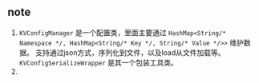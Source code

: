 ## note
1. `KVConfigManager` 是一个配置类，里面主要通过 `HashMap<String/* Namespace */, HashMap<String/* Key */, String/* Value */>>` 维护数据。
支持通过json方式，序列化到文件，以及load从文件加载等。 `KVConfigSerializeWrapper` 是其一个包装工具类。
2. 